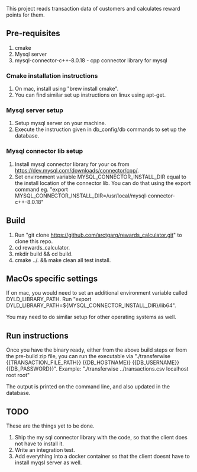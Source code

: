 This project reads transaction data of customers and calculates reward points for them.

## Pre-requisites
1. cmake
2. Mysql server
3. mysql-connector-c++-8.0.18 - cpp connector library for mysql

### Cmake installation instructions
1. On mac, install using "brew install cmake".
2. You can find similar set up instructions on linux using apt-get.

### Mysql server setup
1. Setup mysql server on your machine.
2. Execute the instruction given in db_config/db commands to set up the database.

### Mysql connector lib setup
1. Install mysql connector library for your os from https://dev.mysql.com/downloads/connector/cpp/.
2. Set environment variable MYSQL_CONNECTOR_INSTALL_DIR equal to the install location of the connector lib. You can do that using the export command eg.
    "export MYSQL_CONNECTOR_INSTALL_DIR=/usr/local/mysql-connector-c++-8.0.18"

## Build
1. Run "git clone https://github.com/arctgarg/rewards_calculator.git" to clone this repo.
2. cd rewards_calculator.
3. mkdir build && cd build.
4. cmake ../. && make clean all test install.

## MacOs specific settings
If on mac, you would need to set an additional environment variable called DYLD_LIBRARY_PATH.
Run "export DYLD_LIBRARY_PATH=${MYSQL_CONNECTOR_INSTALL_DIR}/lib64".

You may need to do similar setup for other operating systems as well.

## Run instructions
Once you have the binary ready, either from the above build steps or from the pre-build zip file, you can run the executable via
"./transferwise {{TRANSACTION_FILE_PATH}} {{DB_HOSTNAME}} {{DB_USERNAME}} {{DB_PASSWORD}}". Example: "./transferwise ../transactions.csv localhost root root"

The output is printed on the command line, and also updated in the database.

## TODO
These are the things yet to be done.
1. Ship the my sql connector library with the code, so that the client does not have to install it.
2. Write an integration test.
3. Add everything into a docker container so that the client doesnt have to install myqsl server as well.